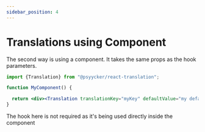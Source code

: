 ```yaml
---
sidebar_position: 4
---
```


# Translations using Component

The second way is using a component. It takes the same props as the hook parameters.
<br/>

```jsx
import {Translation} from "@psyycker/react-translation";

function MyComponent() {

  return <div><Translation translationKey="myKey" defaultValue="my default value"/></div>
}
```

The hook here is not required as it's being used directly inside the component
